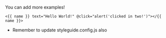 You can add more examples!

    <{{ name }} text="Hello World!" @click="alert('clicked in two!')"></{{ name }}>

* Remember to update styleguide.config.js also
